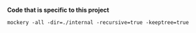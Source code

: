 **Code that is specific to this project**

`mockery -all -dir=./internal -recursive=true -keeptree=true `